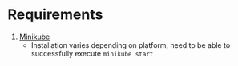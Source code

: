 # Requirements
1. [Minikube](https://github.com/kubernetes/minikube)
    * Installation varies depending on platform, need to be able to successfully execute `minikube start`
